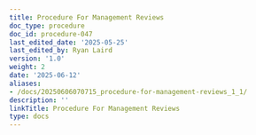 ```yaml
---
title: Procedure For Management Reviews
doc_type: procedure
doc_id: procedure-047
last_edited_date: '2025-05-25'
last_edited_by: Ryan Laird
version: '1.0'
weight: 2
date: '2025-06-12'
aliases:
- /docs/20250606070715_procedure-for-management-reviews_1_1/
description: ''
linkTitle: Procedure For Management Reviews
type: docs
---
```


